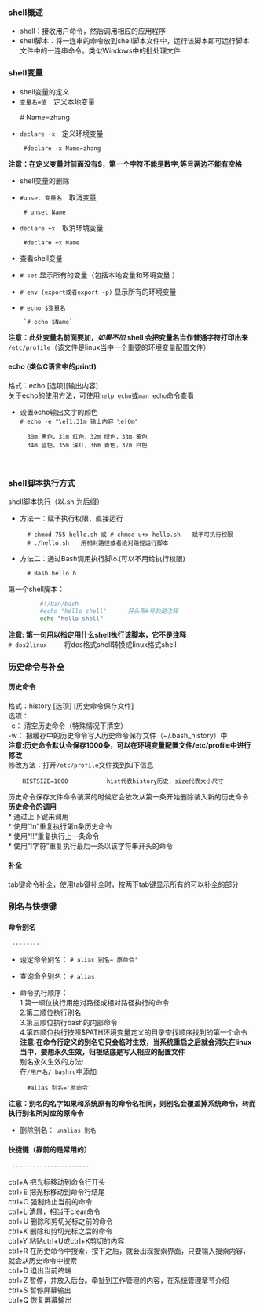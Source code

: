 ### shell概述  
* shell：接收用户命令，然后调用相应的应用程序   
* shell脚本：将一连串的命令放到shell脚本文件中，运行该脚本即可运行脚本文件中的一连串命令。类似Windows中的批处理文件


### shell变量               
* shell变量的定义    
 * `变量名=值`　定义本地变量  

        # Name=zhang
 * `declare -x`　定义环境变量  

        #declare -x Name=zhang     
**注意：在定义变量时前面没有$，第一个字符不能是数字,等号两边不能有空格**   

* shell变量的删除    
 * `#unset 变量名`　取消变量   

        # unset Name

 * `declare +x`　取消环境变量  

        #declare +x Name

* 查看shell变量  
 * `# set` 显示所有的变量（包括本地变量和环境变量 ）  
 * `# env (export或者export -p)`  显示所有的环境变量  
 * `# echo $变量名`  
  
        `# echo $Name`   
**注意：此处变量名前面要加$，如果不加$,shell 会把变量名当作普通字符打印出来**  
`/etc/profile`（该文件是linux当中一个重要的环境变量配置文件）

#### echo (类似C语言中的printf)
格式：echo [选项][输出内容]  
关于echo的使用方法，可使用`help echo`或`man echo`命令查看  
* 设置echo输出文字的颜色  
`# echo -e "\e[1;31m 输出内容 \e[0m"` 

        30m 黑色，31m 红色，32m 绿色，33m 黄色  
        34m 蓝色，35m 洋红，36m 青色，37m 白色  

     　　　  
        
### shell脚本执行方式 
shell脚本执行（以.sh 为后缀）
* 方法一：赋予执行权限，直接运行  

        # chmod 755 hello.sh 或 # chmod u+x hello.sh　　赋予可执行权限  
        # ./hello.sh　　用相对路径或者绝对路径运行脚本 
        
* 方法二：通过Bash调用执行脚本(可以不用给执行权限)  

        # Bash hello.h
                
第一个shell脚本：
```bash
         #!/bin/bash     
         #echo "hello shell"      开头带#号的是注释 
         echo "hello shell" 
```

**注意: 第一句用以指定用什么shell执行该脚本，它不是注释**                      
`# dos2linux `　　将dos格式shell转换成linux格式shell

### 历史命令与补全
#### 历史命令  
格式：history [选项] [历史命令保存文件]  
选项：  
-c：   清空历史命令（特殊情况下清空）  
-w：  把缓存中的历史命令写入历史命令保存文件（~/.bash_history）中         
**注意:历史命令默认会保存1000条，可以在环境变量配置文件/etc/profile中进行修改**  
修改方法：打开`/etc/profile`文件找到如下信息  

        HISTSIZE=1000           hist代表history历史，size代表大小尺寸   
        
历史命令保存文件命令装满的时候它会依次从第一条开始删除装入新的历史命令           
**历史命令的调用**   
        * 通过上下键来调用  
        * 使用“!n”重复执行第n条历史命令  
        * 使用“!!”重复执行上一条命令  
        * 使用“!字符”重复执行最后一条以该字符串开头的命令  

#### 补全  
tab键命令补全，使用tab键补全时，按两下tab键显示所有的可以补全的部分    

### 别名与快捷键

#### 命令别名
     --------
* 设定命令别名： `# alias 别名='原命令'` 
* 查询命令别名： `# alias` 
* 命令执行顺序：  
        1.第一顺位执行用绝对路径或相对路径执行的命令  
        2.第二顺位执行别名  
        3.第三顺位执行bash的内部命令  
        4.第四顺位执行按照$PATH环境变量定义的目录查找顺序找到的第一个命令  
**注意:在命令行定义的别名它只会临时生效，当系统重启之后就会消失在linux当中，要想永久生效，归根结底是写入相应的配置文件**  
别名永久生效的方法:  
在`/用户名/.bashrc`中添加

        #alias 别名='原命令' 
        
**注意：别名的名字如果和系统原有的命令名相同，则别名会覆盖掉系统命令，转而执行别名所对应的原命令**

* 删除别名： `unalias 别名`

#### 快捷键（靠前的是常用的）
     ----------------------
ctrl+A          把光标移动到命令行开头  
ctrl+E          把光标移动到命令行结尾  
ctrl+C          强制终止当前的命令  
ctrl+L          清屏，相当于clear命令  
ctrl+U          删除和剪切光标之前的命令  
ctrl+K          删除和剪切光标之后的命令  
ctrl+Y          粘贴ctrl+U或ctrl+K剪切的内容  
ctrl+R         在历史命令中搜索，按下之后，就会出现搜索界面，只要输入搜索内容，就会从历史命令中搜索  
ctrl+D         退出当前终端  
ctrl+Z         暂停，并放入后台。牵扯到工作管理的内容，在系统管理章节介绍  
ctrl+S         暂停屏幕输出  
ctrl+Q         恢复屏幕输出  



